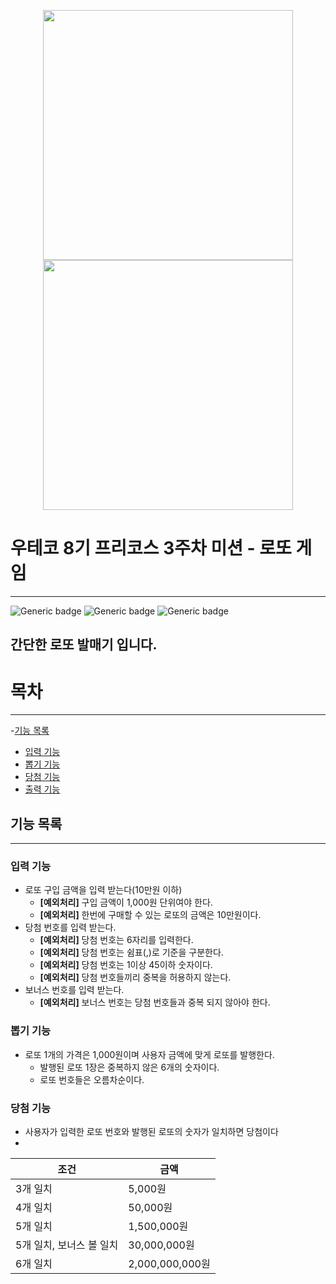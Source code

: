 <p align=center>
  <img src="https://github.com/user-attachments/assets/8ea2104b-2e3c-4333-9f69-d641057ca8e0" width="400px">
  <img src= "https://github.com/user-attachments/assets/de5853f8-2604-4dcf-b07d-b8f393445435" width="400">
</p>

# 우테코 8기 프리코스 3주차 미션 - 로또 게임
---
![Generic badge](https://img.shields.io/badge/precource-week3-green.svg)
![Generic badge](https://img.shields.io/badge/test-0_pass-blue.svg)
![Generic badge](https://img.shields.io/badge/version-1.0.1-brightgreen.svg)

## 간단한 로또 발매기 입니다.

# 목차
---
-[기능 목록](#기능-목록)
 - [입력 기능](#입력-기능)
 - [뽑기 기능](#뽑기-기능)
 - [당첨 기능](#당첨-기능)
 - [출력 기능](#출력-기능)

## 기능 목록
---
### 입력 기능
- 로또 구입 금액을 입력 받는다(10만원 이하)
   - **[예외처리]** 구입 금액이 1,000원 단위여야 한다. 
   - **[예외처리]** 한번에 구매할 수 있는 로또의 금액은 10만원이다.
- 당첨 번호를 입력 받는다.
   - **[예외처리]** 당첨 번호는 6자리를 입력한다.
   - **[예외처리]** 당첨 번호는 쉼표(,)로 기준을 구분한다.
   - **[예외처리]** 당첨 번호는 1이상 45이하 숫자이다.
   - **[예외처리]** 당첨 번호들끼리 중복을 허용하지 않는다.
- 보너스 번호를 입력 받는다.
   - **[예외처리]** 보너스 번호는 당첨 번호들과 중복 되지 않아야 한다.

### 뽑기 기능
- 로또 1개의 가격은 1,000원이며 사용자 금액에 맞게 로또를 발행한다.
   - 발행된 로또 1장은 중복하지 않은 6개의 숫자이다.
   - 로또 번호들은 오름차순이다.

### 당첨 기능 
- 사용자가 입력한 로또 번호와 발행된 로또의 숫자가 일치하면 당첨이다
-
|조건|금액|
|---|---|
|3개 일치|5,000원|
|4개 일치|50,000원|
|5개 일치|1,500,000원|
|5개 일치, 보너스 볼 일치|30,000,000원|
|6개 일치|2,000,000,000원|
